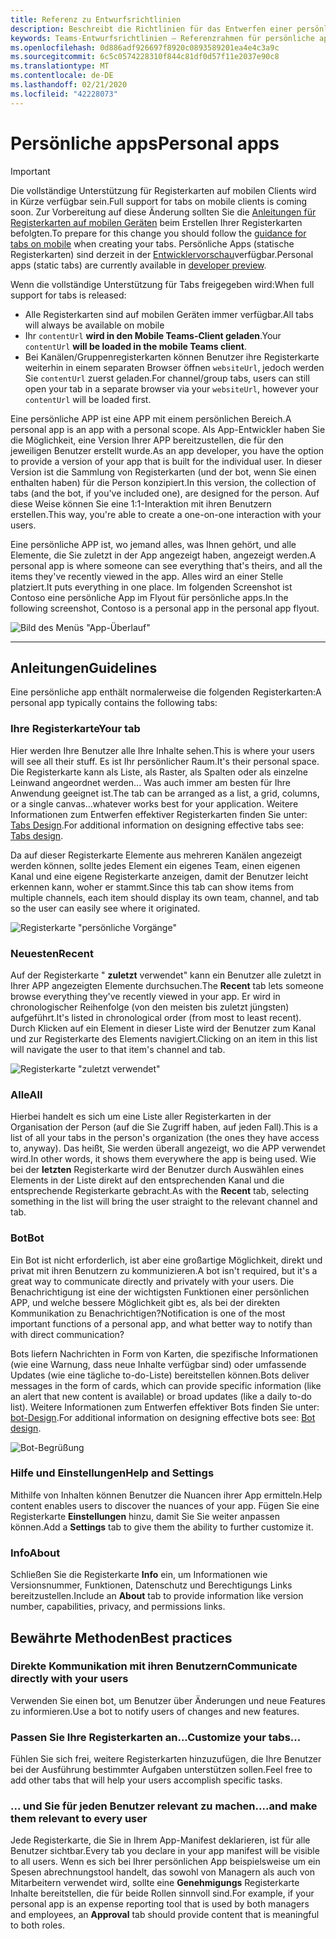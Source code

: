 ```yaml
---
title: Referenz zu Entwurfsrichtlinien
description: Beschreibt die Richtlinien für das Entwerfen einer persönlichen app.
keywords: Teams-Entwurfsrichtlinien – Referenzrahmen für persönliche apps
ms.openlocfilehash: 0d886adf926697f8920c0893589201ea4e4c3a9c
ms.sourcegitcommit: 6c5c0574228310f844c81df0d57f11e2037e90c8
ms.translationtype: MT
ms.contentlocale: de-DE
ms.lasthandoff: 02/21/2020
ms.locfileid: "42228073"
---
```

# <a name="personal-apps"></a><span data-ttu-id="dc28f-104">Persönliche apps</span><span class="sxs-lookup"><span data-stu-id="dc28f-104">Personal apps</span></span>

> [!Important]
> <span data-ttu-id="dc28f-105">Die vollständige Unterstützung für Registerkarten auf mobilen Clients wird in Kürze verfügbar sein.</span><span class="sxs-lookup"><span data-stu-id="dc28f-105">Full support for tabs on mobile clients is coming soon.</span></span> <span data-ttu-id="dc28f-106">Zur Vorbereitung auf diese Änderung sollten Sie die [Anleitungen für Registerkarten auf mobilen Geräten](~/tabs/design/tabs-mobile.md) beim Erstellen Ihrer Registerkarten befolgten.</span><span class="sxs-lookup"><span data-stu-id="dc28f-106">To prepare for this change you should follow the [guidance for tabs on mobile](~/tabs/design/tabs-mobile.md) when creating your tabs.</span></span> <span data-ttu-id="dc28f-107">Persönliche Apps (statische Registerkarten) sind derzeit in der [Entwicklervorschau](~/resources/dev-preview/developer-preview-intro.md)verfügbar.</span><span class="sxs-lookup"><span data-stu-id="dc28f-107">Personal apps (static tabs) are currently available in [developer preview](~/resources/dev-preview/developer-preview-intro.md).</span></span>
>
> <span data-ttu-id="dc28f-108">Wenn die vollständige Unterstützung für Tabs freigegeben wird:</span><span class="sxs-lookup"><span data-stu-id="dc28f-108">When full support for tabs is released:</span></span>
>
> * <span data-ttu-id="dc28f-109">Alle Registerkarten sind auf mobilen Geräten immer verfügbar.</span><span class="sxs-lookup"><span data-stu-id="dc28f-109">All tabs will always be available on mobile</span></span>
> * <span data-ttu-id="dc28f-110">Ihr `contentUrl` **wird in den Mobile Teams-Client geladen**.</span><span class="sxs-lookup"><span data-stu-id="dc28f-110">Your `contentUrl` **will be loaded in the mobile Teams client**.</span></span>
> * <span data-ttu-id="dc28f-111">Bei Kanälen/Gruppenregisterkarten können Benutzer ihre Registerkarte weiterhin in einem separaten Browser öffnen `websiteUrl`, jedoch werden Sie `contentUrl` zuerst geladen.</span><span class="sxs-lookup"><span data-stu-id="dc28f-111">For channel/group tabs, users can still open your tab in a separate browser via your `websiteUrl`, however your `contentUrl` will be loaded first.</span></span>

<span data-ttu-id="dc28f-112">Eine persönliche APP ist eine APP mit einem persönlichen Bereich.</span><span class="sxs-lookup"><span data-stu-id="dc28f-112">A personal app is an app with a personal scope.</span></span> <span data-ttu-id="dc28f-113">Als App-Entwickler haben Sie die Möglichkeit, eine Version Ihrer APP bereitzustellen, die für den jeweiligen Benutzer erstellt wurde.</span><span class="sxs-lookup"><span data-stu-id="dc28f-113">As an app developer, you have the option to provide a version of your app that is built for the individual user.</span></span> <span data-ttu-id="dc28f-114">In dieser Version ist die Sammlung von Registerkarten (und der bot, wenn Sie einen enthalten haben) für die Person konzipiert.</span><span class="sxs-lookup"><span data-stu-id="dc28f-114">In this version, the collection of tabs (and the bot, if you've included one), are designed for the person.</span></span> <span data-ttu-id="dc28f-115">Auf diese Weise können Sie eine 1:1-Interaktion mit ihren Benutzern erstellen.</span><span class="sxs-lookup"><span data-stu-id="dc28f-115">This way, you're able to create a one-on-one interaction with your users.</span></span>

<span data-ttu-id="dc28f-116">Eine persönliche APP ist, wo jemand alles, was Ihnen gehört, und alle Elemente, die Sie zuletzt in der App angezeigt haben, angezeigt werden.</span><span class="sxs-lookup"><span data-stu-id="dc28f-116">A personal app is where someone can see everything that's theirs, and all the items they've recently viewed in the app.</span></span> <span data-ttu-id="dc28f-117">Alles wird an einer Stelle platziert.</span><span class="sxs-lookup"><span data-stu-id="dc28f-117">It puts everything in one place.</span></span> <span data-ttu-id="dc28f-118">Im folgenden Screenshot ist Contoso eine persönliche App im Flyout für persönliche apps.</span><span class="sxs-lookup"><span data-stu-id="dc28f-118">In the following screenshot, Contoso is a personal app in the personal app flyout.</span></span>

![Bild des Menüs "App-Überlauf"](~/assets/images/Personal-apps-App-flyout.png)

---

## <a name="guidelines"></a><span data-ttu-id="dc28f-120">Anleitungen</span><span class="sxs-lookup"><span data-stu-id="dc28f-120">Guidelines</span></span>

<span data-ttu-id="dc28f-121">Eine persönliche app enthält normalerweise die folgenden Registerkarten:</span><span class="sxs-lookup"><span data-stu-id="dc28f-121">A personal app typically contains the following tabs:</span></span>

### <a name="your-tab"></a><span data-ttu-id="dc28f-122">Ihre Registerkarte</span><span class="sxs-lookup"><span data-stu-id="dc28f-122">Your tab</span></span>

<span data-ttu-id="dc28f-123">Hier werden Ihre Benutzer alle Ihre Inhalte sehen.</span><span class="sxs-lookup"><span data-stu-id="dc28f-123">This is where your users will see all their stuff.</span></span> <span data-ttu-id="dc28f-124">Es ist Ihr persönlicher Raum.</span><span class="sxs-lookup"><span data-stu-id="dc28f-124">It's their personal space.</span></span> <span data-ttu-id="dc28f-125">Die Registerkarte kann als Liste, als Raster, als Spalten oder als einzelne Leinwand angeordnet werden... Was auch immer am besten für Ihre Anwendung geeignet ist.</span><span class="sxs-lookup"><span data-stu-id="dc28f-125">The tab can be arranged as a list, a grid, columns, or a single canvas...whatever works best for your application.</span></span> <span data-ttu-id="dc28f-126">Weitere Informationen zum Entwerfen effektiver Registerkarten finden Sie unter: [Tabs Design](../../tabs/design/tabs.md).</span><span class="sxs-lookup"><span data-stu-id="dc28f-126">For additional information on designing effective tabs see: [Tabs design](../../tabs/design/tabs.md).</span></span>

<span data-ttu-id="dc28f-127">Da auf dieser Registerkarte Elemente aus mehreren Kanälen angezeigt werden können, sollte jedes Element ein eigenes Team, einen eigenen Kanal und eine eigene Registerkarte anzeigen, damit der Benutzer leicht erkennen kann, woher er stammt.</span><span class="sxs-lookup"><span data-stu-id="dc28f-127">Since this tab can show items from multiple channels, each item should display its own team, channel, and tab so the user can easily see where it originated.</span></span>

![Registerkarte "persönliche Vorgänge"](~/assets/images/Personal-apps-MY-tab.png)

### <a name="recent"></a><span data-ttu-id="dc28f-129">Neuesten</span><span class="sxs-lookup"><span data-stu-id="dc28f-129">Recent</span></span>

<span data-ttu-id="dc28f-130">Auf der Registerkarte " **zuletzt** verwendet" kann ein Benutzer alle zuletzt in Ihrer APP angezeigten Elemente durchsuchen.</span><span class="sxs-lookup"><span data-stu-id="dc28f-130">The **Recent** tab lets someone browse everything they've recently viewed in your app.</span></span> <span data-ttu-id="dc28f-131">Er wird in chronologischer Reihenfolge (von den meisten bis zuletzt jüngsten) aufgeführt.</span><span class="sxs-lookup"><span data-stu-id="dc28f-131">It's listed in chronological order (from most to least recent).</span></span> <span data-ttu-id="dc28f-132">Durch Klicken auf ein Element in dieser Liste wird der Benutzer zum Kanal und zur Registerkarte des Elements navigiert.</span><span class="sxs-lookup"><span data-stu-id="dc28f-132">Clicking on an item in this list will navigate the user to that item's channel and tab.</span></span>

![Registerkarte "zuletzt verwendet"](~/assets/images/Personal-apps-Recent-tab.png)

### <a name="all"></a><span data-ttu-id="dc28f-134">Alle</span><span class="sxs-lookup"><span data-stu-id="dc28f-134">All</span></span>

<span data-ttu-id="dc28f-135">Hierbei handelt es sich um eine Liste aller Registerkarten in der Organisation der Person (auf die Sie Zugriff haben, auf jeden Fall).</span><span class="sxs-lookup"><span data-stu-id="dc28f-135">This is a list of all your tabs in the person's organization (the ones they have access to, anyway).</span></span> <span data-ttu-id="dc28f-136">Das heißt, Sie werden überall angezeigt, wo die APP verwendet wird.</span><span class="sxs-lookup"><span data-stu-id="dc28f-136">In other words, it shows them everywhere the app is being used.</span></span> <span data-ttu-id="dc28f-137">Wie bei der **letzten** Registerkarte wird der Benutzer durch Auswählen eines Elements in der Liste direkt auf den entsprechenden Kanal und die entsprechende Registerkarte gebracht.</span><span class="sxs-lookup"><span data-stu-id="dc28f-137">As with the **Recent** tab, selecting something in the list will bring the user straight to the relevant channel and tab.</span></span>

### <a name="bot"></a><span data-ttu-id="dc28f-138">Bot</span><span class="sxs-lookup"><span data-stu-id="dc28f-138">Bot</span></span>

<span data-ttu-id="dc28f-139">Ein Bot ist nicht erforderlich, ist aber eine großartige Möglichkeit, direkt und privat mit ihren Benutzern zu kommunizieren.</span><span class="sxs-lookup"><span data-stu-id="dc28f-139">A bot isn't required, but it's a great way to communicate directly and privately with your users.</span></span> <span data-ttu-id="dc28f-140">Die Benachrichtigung ist eine der wichtigsten Funktionen einer persönlichen APP, und welche bessere Möglichkeit gibt es, als bei der direkten Kommunikation zu Benachrichtigen?</span><span class="sxs-lookup"><span data-stu-id="dc28f-140">Notification is one of the most important functions of a personal app, and what better way to notify than with direct communication?</span></span>

<span data-ttu-id="dc28f-141">Bots liefern Nachrichten in Form von Karten, die spezifische Informationen (wie eine Warnung, dass neue Inhalte verfügbar sind) oder umfassende Updates (wie eine tägliche to-do-Liste) bereitstellen können.</span><span class="sxs-lookup"><span data-stu-id="dc28f-141">Bots deliver messages in the form of cards, which can provide specific information (like an alert that new content is available) or broad updates (like a daily to-do list).</span></span> <span data-ttu-id="dc28f-142">Weitere Informationen zum Entwerfen effektiver Bots finden Sie unter: [bot-Design](../../bots/design/bots.md).</span><span class="sxs-lookup"><span data-stu-id="dc28f-142">For additional information on designing effective bots see: [Bot design](../../bots/design/bots.md).</span></span>

![Bot-Begrüßung](~/assets/images/Personal-apps-Bot.png)

### <a name="help-and-settings"></a><span data-ttu-id="dc28f-144">Hilfe und Einstellungen</span><span class="sxs-lookup"><span data-stu-id="dc28f-144">Help and Settings</span></span>

<span data-ttu-id="dc28f-145">Mithilfe von Inhalten können Benutzer die Nuancen ihrer App ermitteln.</span><span class="sxs-lookup"><span data-stu-id="dc28f-145">Help content enables users to discover the nuances of your app.</span></span> <span data-ttu-id="dc28f-146">Fügen Sie eine Registerkarte **Einstellungen** hinzu, damit Sie Sie weiter anpassen können.</span><span class="sxs-lookup"><span data-stu-id="dc28f-146">Add a **Settings** tab to give them the ability to further customize it.</span></span>

### <a name="about"></a><span data-ttu-id="dc28f-147">Info</span><span class="sxs-lookup"><span data-stu-id="dc28f-147">About</span></span>

<span data-ttu-id="dc28f-148">Schließen Sie die Registerkarte **Info** ein, um Informationen wie Versionsnummer, Funktionen, Datenschutz und Berechtigungs Links bereitzustellen.</span><span class="sxs-lookup"><span data-stu-id="dc28f-148">Include an **About** tab to provide information like version number, capabilities, privacy, and permissions links.</span></span>

## <a name="best-practices"></a><span data-ttu-id="dc28f-149">Bewährte Methoden</span><span class="sxs-lookup"><span data-stu-id="dc28f-149">Best practices</span></span>

### <a name="communicate-directly-with-your-users"></a><span data-ttu-id="dc28f-150">Direkte Kommunikation mit ihren Benutzern</span><span class="sxs-lookup"><span data-stu-id="dc28f-150">Communicate directly with your users</span></span>

<span data-ttu-id="dc28f-151">Verwenden Sie einen bot, um Benutzer über Änderungen und neue Features zu informieren.</span><span class="sxs-lookup"><span data-stu-id="dc28f-151">Use a bot to notify users of changes and new features.</span></span>

### <a name="customize-your-tabs"></a><span data-ttu-id="dc28f-152">Passen Sie Ihre Registerkarten an...</span><span class="sxs-lookup"><span data-stu-id="dc28f-152">Customize your tabs...</span></span>

<span data-ttu-id="dc28f-153">Fühlen Sie sich frei, weitere Registerkarten hinzuzufügen, die Ihre Benutzer bei der Ausführung bestimmter Aufgaben unterstützen sollen.</span><span class="sxs-lookup"><span data-stu-id="dc28f-153">Feel free to add other tabs that will help your users accomplish specific tasks.</span></span>

### <a name="and-make-them-relevant-to-every-user"></a><span data-ttu-id="dc28f-154">... und Sie für jeden Benutzer relevant zu machen.</span><span class="sxs-lookup"><span data-stu-id="dc28f-154">...and make them relevant to every user</span></span>

<span data-ttu-id="dc28f-155">Jede Registerkarte, die Sie in Ihrem App-Manifest deklarieren, ist für alle Benutzer sichtbar.</span><span class="sxs-lookup"><span data-stu-id="dc28f-155">Every tab you declare in your app manifest will be visible to all users.</span></span> <span data-ttu-id="dc28f-156">Wenn es sich bei Ihrer persönlichen App beispielsweise um ein Spesen abrechnungstool handelt, das sowohl von Managern als auch von Mitarbeitern verwendet wird, sollte eine **Genehmigungs** Registerkarte Inhalte bereitstellen, die für beide Rollen sinnvoll sind.</span><span class="sxs-lookup"><span data-stu-id="dc28f-156">For example, if your personal app is an expense reporting tool that is used by both managers and employees, an **Approval** tab should provide content that is meaningful to both roles.</span></span>
